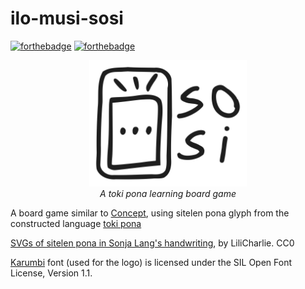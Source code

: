 # ilo-musi-sosi

[![forthebadge](https://forthebadge.com/images/badges/designed-in-inkscape.svg)](https://inkscape.org/) [![forthebadge](https://forthebadge.com/images/badges/built-with-love.svg)]()


<p align="center">
    <img src="logo/logo-black-white-outline.svg" width="50%">
    <br />
    <i align="center">A toki pona learning board game</i>
</p>


A board game similar to [Concept](https://en.wikipedia.org/wiki/Concept_(board_game)), using sitelen pona glyph from the constructed language [toki pona](https://en.wikipedia.org/wiki/Toki_Pona)



[SVGs of sitelen pona in Sonja Lang's handwriting](https://commons.wikimedia.org/wiki/Category:SVGs_of_sitelen_pona_in_Sonja_Lang%27s_handwriting), by LiliCharlie. CC0

[Karumbi](https://smc.org.in/fonts/karumbi) font (used for the logo) is licensed under the SIL Open Font License, Version 1.1. 